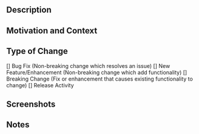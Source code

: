 ## Description
<!-- Describe (in detail) the changes in the pull request here. -->

## Motivation and Context
<!-- Why is this change required? What problem does it solve? What does it add? -->

## Type of Change
<!-- Put an 'x' in all of the boxes that apply. -->
[] Bug Fix (Non-breaking change which resolves an issue)
[] New Feature/Enhancement (Non-breaking change which add functionality)
[] Breaking Change (Fix or enhancement that causes existing functionality to change)
[] Release Activity

## Screenshots
<!-- Screenshots go here (if appropriate). -->

## Notes
<!-- Notes or general discussion goes here. -->

